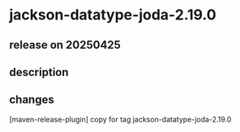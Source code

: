 # jackson-datatype-joda-2.19.0

## release on 20250425
## description
## changes
[maven-release-plugin] copy for tag jackson-datatype-joda-2.19.0

